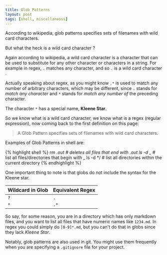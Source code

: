 ```yaml
---
title: Glob Patterns
layout: post
tags: [shell, miscellaneous]
---
```


According to wikipedia, glob patterns specifies sets of filenames with wild card
characters.

<p class="lead">But what the heck is a wild card character ?</p>

Again according to wikipedia, a wild card character is a character that can be
used to substitute for any other character or characters in a string. For
example in regex, `.` matches any character, and so `.` is a wild card character
.

Actually speaking about regex, as you might know `.*` is used to match any
number of arbitrary characters, which may be different, since `.` stands for *match any character* and
`*` stands for *match any number of* the preceding character.

The character `*` has a special name, **Kleene Star**.

So we know what is a wild card character, we know what is a regex (regular
expression), now coming back to the first definition on this page:

> A Glob Pattern specifies sets of filenames with wild card characters.

Examples of Glob Patterns in shell are:

{% highlight shell %}
rm *.out   # deletes all files that end with .out
ls -d _*   # list all files/directories that begin with _
ls -d */   # list all directories within the current directory
{% endhighlight %}

One important thing to note is that globs do not include the syntax for the
Kleene star.

Wildcard in Glob  |   Equivalent Regex
------------------|---------------------
`?`               |   `.`
`*`               |   `.*`

So say, for some reason, you are in a directory which has only markdown files,
and you want to list all files that have numeric names like `1234.md`. In regex
you could simply do `[0-9]*.md`, but you can't do that in globs since they lack
*Kleene Star*.

Notably, glob patterns are also used in git. You might use them frequently when
you are specifying a `.gitignore` file for your project.
